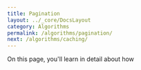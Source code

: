 ```yaml
---
title: Pagination
layout: ../_core/DocsLayout
category: Algorithms
permalink: /algorithms/pagination/
next: /algorithms/caching/
---
```


On this page, you'll learn in detail about how 

